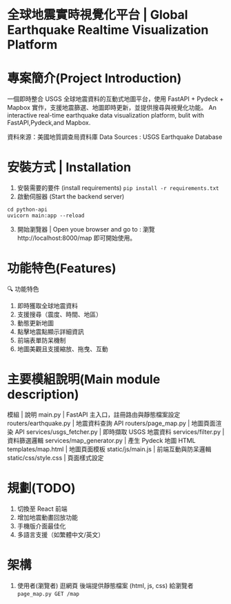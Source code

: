 # 全球地震實時視覺化平台 | Global Earthquake Realtime Visualization Platform


# 專案簡介(Project Introduction)
一個即時整合 USGS 全球地震資料的互動式地圖平台，使用 FastAPI + Pydeck + Mapbox 實作，支援地震篩選、地圖即時更新，並提供搜尋與視覺化功能。
An interactive real-time earthquake data visualization platform, bulit with FastAPI,Pydeck,and Mapbox.

資料來源：美國地質調查局資料庫
Data Sources : USGS Earthquake Database

# 安裝方式 | Installation
1. 安裝需要的要件 (install requirements)
`pip install -r requirements.txt`
2. 啟動伺服器 (Start the backend server)
```
cd python-api
uvicorn main:app --reload
```
3. 開始瀏覽器 | Open youe browser and go to :
瀏覽 http://localhost:8000/map 即可開始使用。

# 功能特色(Features)
🔍 功能特色
1. 即時獲取全球地震資料
2. 支援搜尋（震度、時間、地區）
3. 動態更新地圖
4. 點擊地震點顯示詳細資訊
5. 前端表單防呆機制
6. 地圖美觀且支援縮放、拖曳、互動

# 主要模組說明(Main module description)
模組 | 說明
main.py | FastAPI 主入口，註冊路由與靜態檔案設定
routers/earthquake.py | 地震資料查詢 API
routers/page_map.py | 地圖頁面渲染 API
services/usgs_fetcher.py | 即時擷取 USGS 地震資料
services/filter.py | 資料篩選邏輯
services/map_generator.py | 產生 Pydeck 地圖 HTML
templates/map.html | 地圖頁面模板
static/js/main.js | 前端互動與防呆邏輯
static/css/style.css | 頁面樣式設定

# 規劃(TODO)
1.  切換至 React 前端
2. 增加地震動畫回放功能
3. 手機版介面最佳化
4. 多語言支援（如繁體中文/英文）


# 架構

1. 使用者(瀏覽者) 逛網頁
    後端提供靜態檔案 (html, js, css) 給瀏覽者
    `page_map.py GET /map`
